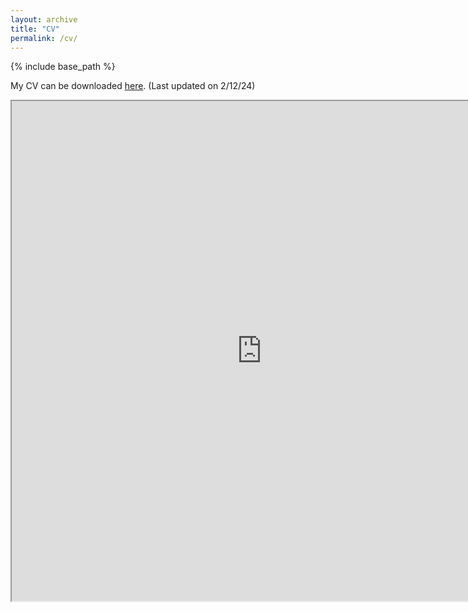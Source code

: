 ```yaml
---
layout: archive
title: "CV"
permalink: /cv/
---
```


{% include base_path %}

My CV can be downloaded [here](/files/CV_Agni.pdf). (Last updated on 2/12/24)

<iframe src="https://agnipratimnag.github.io/files/CV_Agni.pdf" width="800" height="800"> </iframe>


